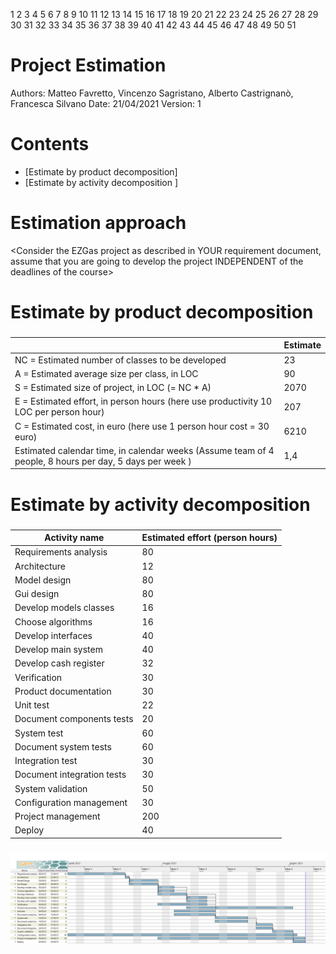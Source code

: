 1
2
3
4
5
6
7
8
9
10
11
12
13
14
15
16
17
18
19
20
21
22
23
24
25
26
27
28
29
30
31
32
33
34
35
36
37
38
39
40
41
42
43
44
45
46
47
48
49
50
51

# Project Estimation  
Authors: Matteo Favretto, Vincenzo Sagristano, Alberto Castrignanò, Francesca Silvano
Date: 21/04/2021
Version: 1

# Contents
- [Estimate by product decomposition]
- [Estimate by activity decomposition ]
# Estimation approach
<Consider the EZGas  project as described in YOUR requirement document, assume that you are going to develop the project INDEPENDENT of the deadlines of the course>
# Estimate by product decomposition
### 
|             | Estimate                        |
| ----------- | ------------------------------- |
| NC =  Estimated number of classes to be developed   | 23 |
|  A = Estimated average size per class, in LOC       | 90 |
| S = Estimated size of project, in LOC (= NC * A) | 2070 |
| E = Estimated effort, in person hours (here use productivity 10 LOC per person hour)  | 207 |
| C = Estimated cost, in euro (here use 1 person hour cost = 30 euro) | 6210 |
| Estimated calendar time, in calendar weeks (Assume team of 4 people, 8 hours per day, 5 days per week ) | 1,4 |
# Estimate by activity decomposition
### 
|         Activity name    | Estimated effort (person hours)   |
| ----------- | ------------------------------- |
| Requirements analysis | 80 |
| Architecture | 12 |
| Model design | 80 |
| Gui design | 80 |
| Develop models classes | 16 |
| Choose algorithms | 16 |
| Develop interfaces | 40 |
| Develop main system | 40 |
| Develop cash register | 32 |
| Verification | 30 |
| Product documentation | 30 |
| Unit test | 22 |
| Document components tests | 20 |
| System test | 60 |
| Document system tests | 60 |
| Integration test           | 30 |
| Document integration tests | 30 |
| System validation          | 50 |
| Configuration management   | 30 |
| Project management | 200 |
| Deploy | 40 |
###

![EzShop Gantt](EzShopGantt.png)